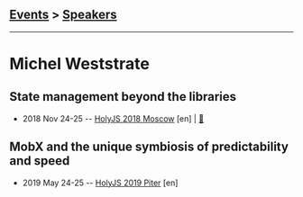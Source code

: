 ## [Events](../README.md) > [Speakers](../speakers.md)
---

# Michel Weststrate

## State management beyond the libraries
- 2018 Nov 24-25 -- [HolyJS 2018 Moscow](https://www.youtube.com/watch?v=JKaJ9r3xYN4) [en] | [:notebook:](https://assets.ctfassets.net/nn534z2fqr9f/Ezk73ofhW8sCC8wuIA4iE/f6c12f39312901e55889a5fda0d410e9/Michel_Weststrate_State_management_beyond_libraries.pdf)  
## MobX and the unique symbiosis of predictability and speed
- 2019 May 24-25 -- [HolyJS 2019 Piter](https://youtu.be/NBYbBbjZeX4) [en]   
